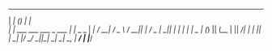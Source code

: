 ______                    _        _          
|  ___|                  (_)      | |         
| |_    ___   ___    ___  _   ___ | |_  _   _ 
|  _|  / __| / _ \  / __|| | / _ \| __|| | | |
| |    \__ \| (_) || (__ | ||  __/| |_ | |_| |
\_|    |___/ \___/  \___||_| \___| \__| \__, |
                                         __/ |
                                        |___/ 
